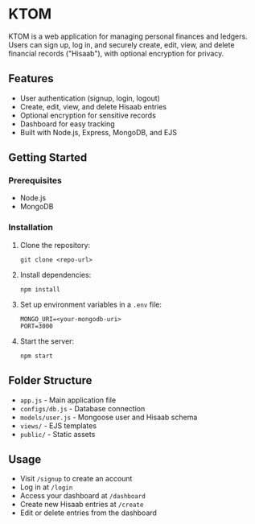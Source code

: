 # KTOM

KTOM is a web application for managing personal finances and ledgers. Users can sign up, log in, and securely create, edit, view, and delete financial records ("Hisaab"), with optional encryption for privacy.

## Features

- User authentication (signup, login, logout)
- Create, edit, view, and delete Hisaab entries
- Optional encryption for sensitive records
- Dashboard for easy tracking
- Built with Node.js, Express, MongoDB, and EJS

## Getting Started

### Prerequisites

- Node.js
- MongoDB

### Installation

1. Clone the repository:
   ```
   git clone <repo-url>
   ```
2. Install dependencies:
   ```
   npm install
   ```
3. Set up environment variables in a `.env` file:
   ```
   MONGO_URI=<your-mongodb-uri>
   PORT=3000
   ```
4. Start the server:
   ```
   npm start
   ```

## Folder Structure

- `app.js` - Main application file
- `configs/db.js` - Database connection
- `models/user.js` - Mongoose user and Hisaab schema
- `views/` - EJS templates
- `public/` - Static assets

## Usage

- Visit `/signup` to create an account
- Log in at `/login`
- Access your dashboard at `/dashboard`
- Create new Hisaab entries at `/create`
- Edit or delete entries from the dashboard
   
